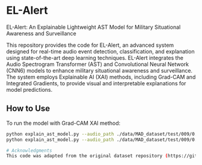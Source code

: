 # EL-Alert
EL-Alert: An Explainable Lightweight AST Model for Military Situational Awareness and Surveillance

This repository provides the code for EL-Alert, an advanced system designed for real-time audio event detection, classification, and explanation using state-of-the-art deep learning techniques. EL-Alert integrates the Audio Spectrogram Transformer (AST) and Convolutional Neural Network (CNN6) models to enhance military situational awareness and surveillance. The system employs Explainable AI (XAI) methods, including Grad-CAM and Integrated Gradients, to provide visual and interpretable explanations for model predictions.

## How to Use

To run the model with Grad-CAM XAI method:
```bash
python explain_ast_model.py --audio_path ./data/MAD_dataset/test/009/0.wav --model_path ./save/military_ast_ce/best.pth --xai_method gradcam
python explain_ast_model.py --audio_path ./data/MAD_dataset/test/009/0.wav --model_path ./save/military_ast_ce/best.pth --xai_method ig

# Acknowledgments
This code was adapted from the original dataset repository (https://github.com/kaen2891/military_audio_dataset/tree/main). The Grad-CAM and Integrated Gradient XAI approaches were used to test the trained models.
